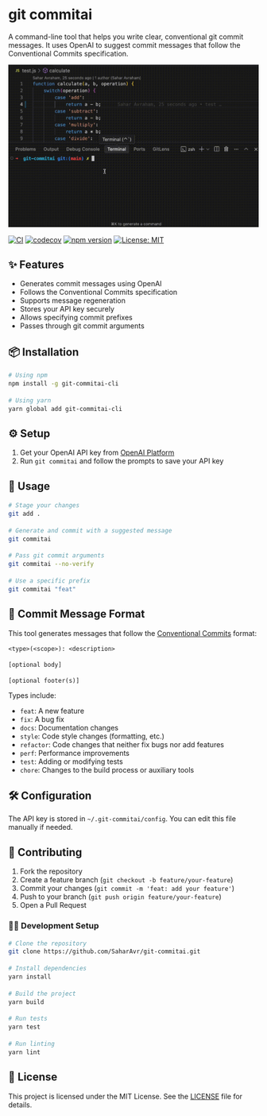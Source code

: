 # git commitai

A command-line tool that helps you write clear, conventional git commit messages. It uses OpenAI to suggest commit messages that follow the Conventional Commits specification.

![git-commitai demo](https://raw.githubusercontent.com/SaharAvr/git-commitai/main/assets/git-commitai.gif)

[![CI](https://github.com/SaharAvr/git-commitai/actions/workflows/ci.yml/badge.svg)](https://github.com/SaharAvr/git-commitai/actions/workflows/ci.yml)
[![codecov](https://codecov.io/gh/SaharAvr/git-commitai/branch/main/graph/badge.svg)](https://codecov.io/gh/SaharAvr/git-commitai)
[![npm version](https://badge.fury.io/js/git-commitai.svg)](https://badge.fury.io/js/git-commitai)
[![License: MIT](https://img.shields.io/badge/License-MIT-yellow.svg)](https://opensource.org/licenses/MIT)

## ✨ Features

- Generates commit messages using OpenAI
- Follows the Conventional Commits specification
- Supports message regeneration
- Stores your API key securely
- Allows specifying commit prefixes
- Passes through git commit arguments

## 📦 Installation

```bash
# Using npm
npm install -g git-commitai-cli

# Using yarn
yarn global add git-commitai-cli
```

## ⚙️ Setup

1. Get your OpenAI API key from [OpenAI Platform](https://platform.openai.com/api-keys)
2. Run `git commitai` and follow the prompts to save your API key

## 🚀 Usage

```bash
# Stage your changes
git add .

# Generate and commit with a suggested message
git commitai

# Pass git commit arguments
git commitai --no-verify

# Use a specific prefix
git commitai "feat"
```

## 📝 Commit Message Format

This tool generates messages that follow the [Conventional Commits](https://www.conventionalcommits.org/) format:

```
<type>(<scope>): <description>

[optional body]

[optional footer(s)]
```

Types include:
- `feat`: A new feature
- `fix`: A bug fix
- `docs`: Documentation changes
- `style`: Code style changes (formatting, etc.)
- `refactor`: Code changes that neither fix bugs nor add features
- `perf`: Performance improvements
- `test`: Adding or modifying tests
- `chore`: Changes to the build process or auxiliary tools

## 🛠️ Configuration

The API key is stored in `~/.git-commitai/config`. You can edit this file manually if needed.

## 🤝 Contributing

1. Fork the repository
2. Create a feature branch (`git checkout -b feature/your-feature`)
3. Commit your changes (`git commit -m 'feat: add your feature'`)
4. Push to your branch (`git push origin feature/your-feature`)
5. Open a Pull Request

### 🧑‍💻 Development Setup

```bash
# Clone the repository
git clone https://github.com/SaharAvr/git-commitai.git

# Install dependencies
yarn install

# Build the project
yarn build

# Run tests
yarn test

# Run linting
yarn lint
```

## 📄 License

This project is licensed under the MIT License. See the [LICENSE](https://raw.githubusercontent.com/SaharAvr/git-commitai/main/LICENSE) file for details. 